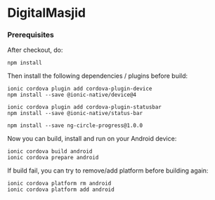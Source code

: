 # DigitalMasjid

### Prerequisites

After checkout, do:
```
npm install
```


Then install the following dependencies / plugins before build:
```
ionic cordova plugin add cordova-plugin-device
npm install --save @ionic-native/device@4

ionic cordova plugin add cordova-plugin-statusbar
npm install --save @ionic-native/status-bar

npm install --save ng-circle-progress@1.0.0
```

Now you can build, install and run on your Android device:
```
ionic cordova build android
ionic cordova prepare android
```

If build fail, you can try to remove/add platform before building again:
```
ionic cordova platform rm android
ionic cordova platform add android
```
